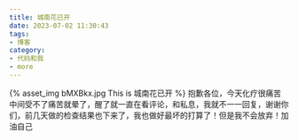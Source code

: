 ```yaml
---
title: 城南花已开
date: 2023-07-02 11:30:43
tags:
- 博客
category:
- 代码和我
- more
---
```

{% asset_img bMXBkx.jpg This is 城南花已开 %}
抱歉各位，今天化疗很痛苦中间受不了痛苦就晕了，醒了就一直在看评论，和私息，我就不一一回复，谢谢你们，前几天做的检查结果也下来了，我也做好最坏的打算了！但是我不会放弃！加油自己